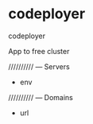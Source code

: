 # codeployer

codeployer

App to free cluster

////////// — Servers  

- env

////////// — Domains  

- url
